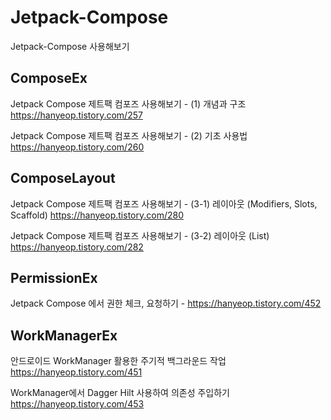 # Jetpack-Compose

Jetpack-Compose 사용해보기

## ComposeEx

Jetpack Compose 제트팩 컴포즈 사용해보기 - (1) 개념과 구조 https://hanyeop.tistory.com/257

Jetpack Compose 제트팩 컴포즈 사용해보기 - (2) 기초 사용법 https://hanyeop.tistory.com/260

## ComposeLayout

Jetpack Compose 제트팩 컴포즈 사용해보기 - (3-1) 레이아웃 (Modifiers, Slots, Scaffold) https://hanyeop.tistory.com/280

Jetpack Compose 제트팩 컴포즈 사용해보기 - (3-2) 레이아웃 (List) https://hanyeop.tistory.com/282

## PermissionEx

Jetpack Compose 에서 권한 체크, 요청하기 - https://hanyeop.tistory.com/452

## WorkManagerEx

안드로이드 WorkManager 활용한 주기적 백그라운드 작업 https://hanyeop.tistory.com/451

WorkManager에서 Dagger Hilt 사용하여 의존성 주입하기 https://hanyeop.tistory.com/453
